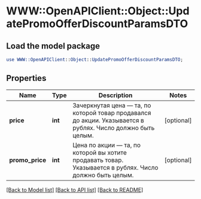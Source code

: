 # WWW::OpenAPIClient::Object::UpdatePromoOfferDiscountParamsDTO

## Load the model package
```perl
use WWW::OpenAPIClient::Object::UpdatePromoOfferDiscountParamsDTO;
```

## Properties
Name | Type | Description | Notes
------------ | ------------- | ------------- | -------------
**price** | **int** | Зачеркнутая цена — та, по которой товар продавался до акции.  Указывается в рублях.  Число должно быть целым.  | [optional] 
**promo_price** | **int** | Цена по акции — та, по которой вы хотите продавать товар.  Указывается в рублях.  Число должно быть целым.  | [optional] 

[[Back to Model list]](../README.md#documentation-for-models) [[Back to API list]](../README.md#documentation-for-api-endpoints) [[Back to README]](../README.md)


